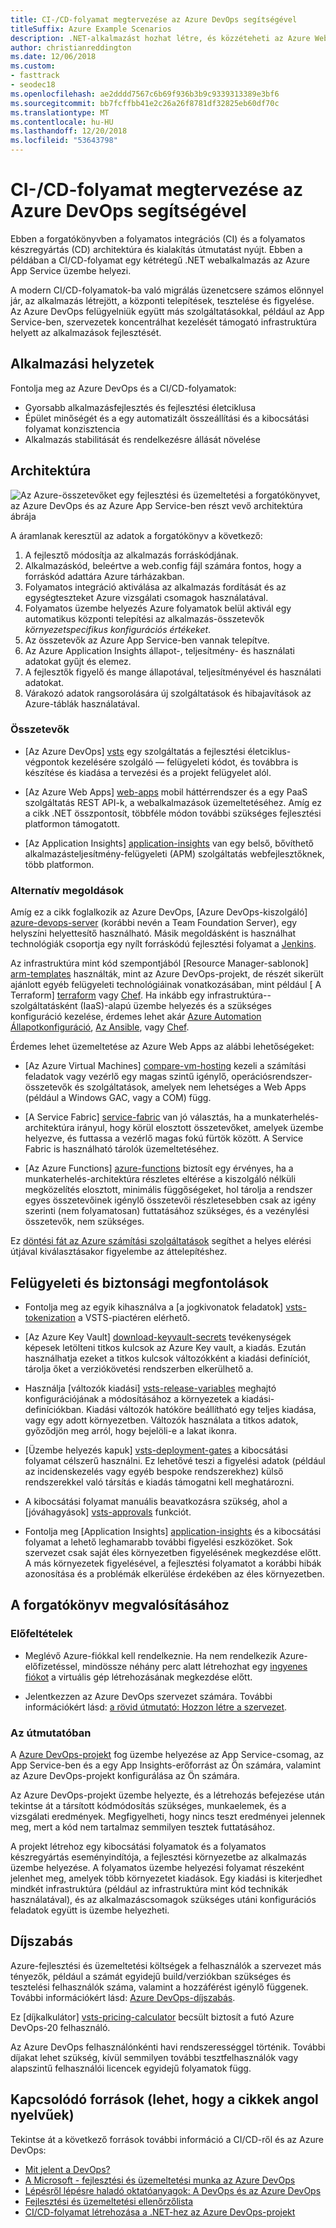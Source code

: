 ```yaml
---
title: CI-/CD-folyamat megtervezése az Azure DevOps segítségével
titleSuffix: Azure Example Scenarios
description: .NET-alkalmazást hozhat létre, és közzéteheti az Azure Web Appsben az Azure DevOps használatával.
author: christianreddington
ms.date: 12/06/2018
ms.custom:
- fasttrack
- seodec18
ms.openlocfilehash: ae2dddd7567c6b69f936b3b9c9339313389e3bf6
ms.sourcegitcommit: bb7fcffbb41e2c26a26f8781df32825eb60df70c
ms.translationtype: MT
ms.contentlocale: hu-HU
ms.lasthandoff: 12/20/2018
ms.locfileid: "53643798"
---
```

# <a name="design-a-cicd-pipeline-using-azure-devops"></a>CI-/CD-folyamat megtervezése az Azure DevOps segítségével

Ebben a forgatókönyvben a folyamatos integrációs (CI) és a folyamatos készregyártás (CD) architektúra és kialakítás útmutatást nyújt. Ebben a példában a CI/CD-folyamat egy kétrétegű .NET webalkalmazás az Azure App Service üzembe helyezi.

A modern CI/CD-folyamatok-ba való migrálás üzenetcsere számos előnnyel jár, az alkalmazás létrejött, a központi telepítések, tesztelése és figyelése. Az Azure DevOps felügyelniük együtt más szolgáltatásokkal, például az App Service-ben, szervezetek koncentrálhat kezelését támogató infrastruktúra helyett az alkalmazások fejlesztését.

## <a name="relevant-use-cases"></a>Alkalmazási helyzetek

Fontolja meg az Azure DevOps és a CI/CD-folyamatok:

- Gyorsabb alkalmazásfejlesztés és fejlesztési életciklusa
- Épület minőségét és a egy automatizált összeállítási és a kibocsátási folyamat konzisztencia
- Alkalmazás stabilitását és rendelkezésre állását növelése

## <a name="architecture"></a>Architektúra

![Az Azure-összetevőket egy fejlesztési és üzemeltetési a forgatókönyvet, az Azure DevOps és az Azure App Service-ben részt vevő architektúra ábrája][architecture]

A áramlanak keresztül az adatok a forgatókönyv a következő:

1. A fejlesztő módosítja az alkalmazás forráskódjának.
2. Alkalmazáskód, beleértve a web.config fájl számára fontos, hogy a forráskód adattára Azure tárházakban.
3. Folyamatos integráció aktiválása az alkalmazás fordítását és az egységteszteket Azure vizsgálati csomagok használatával.
4. Folyamatos üzembe helyezés Azure folyamatok belül aktivál egy automatikus központi telepítési az alkalmazás-összetevők *környezetspecifikus konfigurációs értékeket*.
5. Az összetevők az Azure App Service-ben vannak telepítve.
6. Az Azure Application Insights állapot-, teljesítmény- és használati adatokat gyűjt és elemez.
7. A fejlesztők figyelő és mange állapotával, teljesítményével és használati adatokat.
8. Várakozó adatok rangsorolására új szolgáltatások és hibajavítások az Azure-táblák használatával.

### <a name="components"></a>Összetevők

- [Az Azure DevOps] [ vsts] egy szolgáltatás a fejlesztési életciklus-végpontok kezelésére szolgáló &mdash; felügyeleti kódot, és továbbra is készítése és kiadása a tervezési és a projekt felügyelet alól.

- [Az Azure Web Apps] [ web-apps] mobil háttérrendszer és a egy PaaS szolgáltatás REST API-k, a webalkalmazások üzemeltetéséhez. Amíg ez a cikk .NET összpontosít, többféle módon további szükséges fejlesztési platformon támogatott.

- [Az Application Insights] [ application-insights] van egy belső, bővíthető alkalmazásteljesítmény-felügyeleti (APM) szolgáltatás webfejlesztőknek, több platformon.

### <a name="alternatives"></a>Alternatív megoldások

Amíg ez a cikk foglalkozik az Azure DevOps, [Azure DevOps-kiszolgáló] [ azure-devops-server] (korábbi nevén a Team Foundation Server), egy helyszíni helyettesítő használható. Másik megoldásként is használhat technológiák csoportja egy nyílt forráskódú fejlesztési folyamat a [Jenkins][jenkins-on-azure].

Az infrastruktúra mint kód szempontjából [Resource Manager-sablonok] [ arm-templates] használták, mint az Azure DevOps-projekt, de részét sikerült ajánlott egyéb felügyeleti technológiáinak vonatkozásában, mint például [ A Terraform] [ terraform] vagy [Chef][chef]. Ha inkább egy infrastruktúra--szolgáltatásként (IaaS)-alapú üzembe helyezés és a szükséges konfiguráció kezelése, érdemes lehet akár [Azure Automation Állapotkonfiguráció][desired-state-configuration], [ Az Ansible][ansible], vagy [Chef][chef].

Érdemes lehet üzemeltetése az Azure Web Apps az alábbi lehetőségeket:

- [Az Azure Virtual Machines] [ compare-vm-hosting] kezeli a számítási feladatok vagy vezérlő egy magas szintű igénylő, operációsrendszer-összetevők és szolgáltatások, amelyek nem lehetséges a Web Apps (például a Windows GAC, vagy a COM) függ.

- [A Service Fabric] [ service-fabric] van jó választás, ha a munkaterhelés-architektúra irányul, hogy körül elosztott összetevőket, amelyek üzembe helyezve, és futtassa a vezérlő magas fokú fürtök között. A Service Fabric is használható tárolók üzemeltetéséhez.

- [Az Azure Functions] [ azure-functions] biztosít egy érvényes, ha a munkaterhelés-architektúra részletes eltérése a kiszolgáló nélküli megközelítés elosztott, minimális függőségeket, hol tárolja a rendszer egyes összetevőinek igénylő összetevői részletesebben csak az igény szerinti (nem folyamatosan) futtatásához szükséges, és a vezénylési összetevők, nem szükséges.

Ez [döntési fát az Azure számítási szolgáltatások](/azure/architecture/guide/technology-choices/compute-decision-tree) segíthet a helyes elérési útjával kiválasztásakor figyelembe az áttelepítéshez.

## <a name="management-and-security-considerations"></a>Felügyeleti és biztonsági megfontolások

- Fontolja meg az egyik kihasználva a [a jogkivonatok feladatok] [ vsts-tokenization] a VSTS-piactéren elérhető.

- [Az Azure Key Vault] [ download-keyvault-secrets] tevékenységek képesek letölteni titkos kulcsok az Azure Key vault, a kiadás. Ezután használhatja ezeket a titkos kulcsok változókként a kiadási definíciót, tárolja őket a verziókövetési rendszerben elkerülhető a.

- Használja [változók kiadási] [ vsts-release-variables] meghajtó konfigurációjának a módosításához a környezetek a kiadási-definíciókban. Kiadási változók hatóköre beállítható egy teljes kiadása, vagy egy adott környezetben. Változók használata a titkos adatok, győződjön meg arról, hogy bejelöli-e a lakat ikonra.

- [Üzembe helyezés kapuk] [ vsts-deployment-gates] a kibocsátási folyamat célszerű használni. Ez lehetővé teszi a figyelési adatok (például az incidenskezelés vagy egyéb bespoke rendszerekhez) külső rendszerekkel való társítás e kiadás támogatni kell meghatározni.

- A kibocsátási folyamat manuális beavatkozásra szükség, ahol a [jóváhagyások] [ vsts-approvals] funkciót.

- Fontolja meg [Application Insights] [ application-insights] és a kibocsátási folyamat a lehető leghamarabb további figyelési eszközöket. Sok szervezet csak saját éles környezetben figyelésének megkezdése előtt. A más környezetek figyelésével, a fejlesztési folyamatot a korábbi hibák azonosítása és a problémák elkerülése érdekében az éles környezetben.

## <a name="deploy-the-scenario"></a>A forgatókönyv megvalósításához

### <a name="prerequisites"></a>Előfeltételek

- Meglévő Azure-fiókkal kell rendelkeznie. Ha nem rendelkezik Azure-előfizetéssel, mindössze néhány perc alatt létrehozhat egy [ingyenes fiókot](https://azure.microsoft.com/free/?WT.mc_id=A261C142F) a virtuális gép létrehozásának megkezdése előtt.

- Jelentkezzen az Azure DevOps szervezet számára. További információkért lásd: [a rövid útmutató: Hozzon létre a szervezet][vsts-account-create].

### <a name="walk-through"></a>Az útmutatóban

A [Azure DevOps-projekt](/azure/devops-project/azure-devops-project-github) fog üzembe helyezése az App Service-csomag, az App Service-ben és a egy App Insights-erőforrást az Ön számára, valamint az Azure DevOps-projekt konfigurálása az Ön számára.

Az Azure DevOps-projekt üzembe helyezte, és a létrehozás befejezése után tekintse át a társított kódmódosítás szükséges, munkaelemek, és a vizsgálati eredmények. Megfigyelheti, hogy nincs teszt eredményei jelennek meg, mert a kód nem tartalmaz semmilyen tesztek futtatásához.

A projekt létrehoz egy kibocsátási folyamatok és a folyamatos készregyártás eseményindítója, a fejlesztési környezetbe az alkalmazás üzembe helyezése. A folyamatos üzembe helyezési folyamat részeként jelenhet meg, amelyek több környezetet kiadások. Egy kiadási is kiterjedhet mindkét infrastruktúra (például az infrastruktúra mint kód technikák használatával), és az alkalmazáscsomagok szükséges utáni konfigurációs feladatok együtt is üzembe helyezheti.

## <a name="pricing"></a>Díjszabás

Azure-fejlesztési és üzemeltetési költségek a felhasználók a szervezet más tényezők, például a számát egyidejű build/verziókban szükséges és tesztelési felhasználók száma, valamint a hozzáférést igénylő függenek. További információkért lásd: [Azure DevOps-díjszabás][vsts-pricing-page].

Ez [díjkalkulátor] [ vsts-pricing-calculator] becsült biztosít a futó Azure DevOps-20 felhasználó.

Az Azure DevOps felhasználónkénti havi rendszerességgel történik. További díjakat lehet szükség, kívül semmilyen további tesztfelhasználók vagy alapszintű felhasználói licencek egyidejű folyamatok függ.

## <a name="related-resources"></a>Kapcsolódó források (lehet, hogy a cikkek angol nyelvűek)

Tekintse át a következő források további információ a CI/CD-ről és az Azure DevOps:

- [Mit jelent a DevOps?][devops-whatis]
- [A Microsoft - fejlesztési és üzemeltetési munka az Azure DevOps][devops-microsoft]
- [Lépésről lépésre haladó oktatóanyagok: A DevOps és az Azure DevOps][devops-with-vsts]
- [Fejlesztési és üzemeltetési ellenőrzőlista][devops-checklist]
- [CI/CD-folyamat létrehozása a .NET-hez az Azure DevOps-projekt][devops-project-create]

<!-- links -->

[ansible]: /azure/ansible/
[application-insights]: /azure/application-insights/app-insights-overview
[app-service-reference-architecture]: ../../reference-architectures/app-service-web-app/basic-web-app.md
[arm-templates]: /azure/azure-resource-manager/resource-group-overview#template-deployment
[architecture]: ./media/architecture-devops-dotnet-webapp.svg
[chef]: /azure/chef/
[design-patterns-availability]: /azure/architecture/patterns/category/availability
[design-patterns-resiliency]: /azure/architecture/patterns/category/resiliency
[design-patterns-scalability]: /azure/architecture/patterns/category/performance-scalability
[design-patterns-security]: /azure/architecture/patterns/category/security
[desired-state-configuration]: /azure/automation/automation-dsc-overview
[devops-microsoft]: /azure/devops/devops-at-microsoft/
[devops-with-vsts]: https://almvm.azurewebsites.net/labs/vsts/
[devops-checklist]: /azure/architecture/checklist/dev-ops
[application-insights]: https://azure.microsoft.com/services/application-insights/
[cloud-based-load-testing]: https://visualstudio.microsoft.com/team-services/cloud-load-testing/
[cloud-based-load-testing-on-premises]: /vsts/test/load-test/clt-with-private-machines?view=vsts
[jenkins-on-azure]: /azure/jenkins/
[devops-whatis]: /azure/devops/what-is-devops
[download-keyvault-secrets]: /vsts/pipelines/tasks/deploy/azure-key-vault?view=vsts
[resource-groups]: /azure/azure-resource-manager/resource-group-overview
[resiliency-app-service]: /azure/architecture/checklist/resiliency-per-service#app-service
[vsts]: /vsts/?view=vsts#pivot=services
[continuous-integration]: /azure/devops/what-is-continuous-integration
[continuous-delivery]: /azure/devops/what-is-continuous-delivery
[web-apps]: /azure/app-service/app-service-web-overview
[vsts-account-create]: /azure/devops/organizations/accounts/create-organization-msa-or-work-student?view=vsts
[vsts-approvals]: /vsts/pipelines/release/approvals/approvals?view=vsts
[devops-project]: https://portal.azure.com/?feature.customportal=false#create/Microsoft.AzureProject
[vsts-deployment-gates]: /vsts/pipelines/release/approvals/gates?view=vsts
[vsts-pricing-calculator]: https://azure.com/e/498aa024454445a8a352e75724f900b1
[vsts-pricing-page]: https://azure.microsoft.com/pricing/details/visual-studio-team-services/
[vsts-release-variables]: /vsts/pipelines/release/variables?view=vsts&tabs=batch
[vsts-tokenization]: https://marketplace.visualstudio.com/search?term=token&target=VSTS&category=All%20categories&sortBy=Relevance
[azure-key-vault]: /azure/key-vault/key-vault-overview
[infra-as-code]: https://blogs.msdn.microsoft.com/mvpawardprogram/2018/02/13/infrastructure-as-code/
[azure-devops-server]: https://visualstudio.microsoft.com/tfs/
[infra-as-code]: https://blogs.msdn.microsoft.com/mvpawardprogram/2018/02/13/infrastructure-as-code/
[service-fabric]: /azure/service-fabric/
[azure-functions]: /azure/azure-functions/
[azure-containers]: https://azure.microsoft.com/overview/containers/
[compare-vm-hosting]: /azure/app-service/choose-web-site-cloud-service-vm
[app-insights-cd-monitoring]: /azure/application-insights/app-insights-vsts-continuous-monitoring
[azure-region-pair-bcdr]: /azure/best-practices-availability-paired-regions
[devops-project-create]: /azure/devops-project/azure-devops-project-aspnet-core
[terraform]: /azure/terraform/
